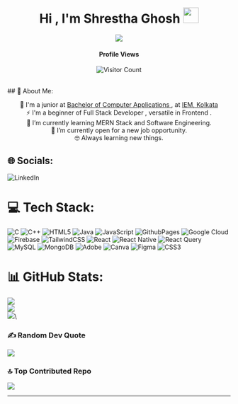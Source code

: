 <h1 align="center">Hi , I'm Shrestha Ghosh <img src="https://media.giphy.com/media/hvRJCLFzcasrR4ia7z/giphy.gif" width="35"></h1>
<p align="center">
  <a href="https://github.com/DenverCoder1/readme-typing-svg"><img src="https://readme-typing-svg.herokuapp.com?font=Time+New+Roman&color=%23C8BE25&size=25&center=true&vCenter=true&width=600&height=100&lines=Learning+MERN+Stack;Always+learning+new+things"></a>
</p>

<p align="center">
<h4 align="center">Profile Views</h4>
<p align="center">
<img src="https://profile-counter.glitch.me/{shrestha-ghosh}/count.svg" alt="Visitor Count" />
</p>
</p>


<br>
## 💫 About Me:<br>
<p align="center">
🏫 I'm a junior at <a href="https://www.shiksha.com/bca-bachelor-of-computer-applications-chp">  Bachelor of Computer Applications </a>, at <a href="https://iem.edu.in/">IEM, Kolkata</a><br>
⚡ I'm a beginner of Full Stack Developer , versatile in Frontend .<br>
🌱 I’m currently learning MERN Stack and Software Engineering.<br>
💬  I’m currently open for a new job opportunity. <br>
🤓 Always learning new things.<br>



## 🌐 Socials:
![LinkedIn](https://img.shields.io/badge/LinkedIn-%230077B5.svg?logo=linkedin&logoColor=white)
</p>



# 💻 Tech Stack:
![C](https://img.shields.io/badge/c-%2300599C.svg?style=plastic&logo=c&logoColor=white) ![C++](https://img.shields.io/badge/c++-%2300599C.svg?style=plastic&logo=c%2B%2B&logoColor=white) ![HTML5](https://img.shields.io/badge/html5-%23E34F26.svg?style=plastic&logo=html5&logoColor=white) ![Java](https://img.shields.io/badge/java-%23ED8B00.svg?style=plastic&logo=openjdk&logoColor=white) ![JavaScript](https://img.shields.io/badge/javascript-%23323330.svg?style=plastic&logo=javascript&logoColor=%23F7DF1E) ![GithubPages](https://img.shields.io/badge/github%20pages-121013?style=plastic&logo=github&logoColor=white) ![Google Cloud](https://img.shields.io/badge/GoogleCloud-%234285F4.svg?style=plastic&logo=google-cloud&logoColor=white) ![Firebase](https://img.shields.io/badge/firebase-%23039BE5.svg?style=plastic&logo=firebase) ![TailwindCSS](https://img.shields.io/badge/tailwindcss-%2338B2AC.svg?style=plastic&logo=tailwind-css&logoColor=white) ![React](https://img.shields.io/badge/react-%2320232a.svg?style=plastic&logo=react&logoColor=%2361DAFB) ![React Native](https://img.shields.io/badge/react_native-%2320232a.svg?style=plastic&logo=react&logoColor=%2361DAFB) ![React Query](https://img.shields.io/badge/-React%20Query-FF4154?style=plastic&logo=react%20query&logoColor=white) ![MySQL](https://img.shields.io/badge/mysql-4479A1.svg?style=plastic&logo=mysql&logoColor=white) ![MongoDB](https://img.shields.io/badge/MongoDB-%234ea94b.svg?style=plastic&logo=mongodb&logoColor=white) ![Adobe](https://img.shields.io/badge/adobe-%23FF0000.svg?style=plastic&logo=adobe&logoColor=white) ![Canva](https://img.shields.io/badge/Canva-%2300C4CC.svg?style=plastic&logo=Canva&logoColor=white) ![Figma](https://img.shields.io/badge/figma-%23F24E1E.svg?style=plastic&logo=figma&logoColor=white) ![CSS3](https://img.shields.io/badge/css3-%231572B6.svg?style=plastic&logo=css3&logoColor=white)


 
# 📊 GitHub Stats:
![](https://github-readme-stats.vercel.app/api?username=shrestha-ghosh&theme=onedark&hide_border=true&include_all_commits=true&count_private=true)<br/>
![](https://github-readme-streak-stats.herokuapp.com/?user=shrestha-ghosh&theme=onedark&hide_border=true)<br/>
![](https://github-readme-stats.vercel.app/api/top-langs/?username=shrestha-ghosh&theme=onedark&hide_border=true&include_all_commits=true&count_private=true&layout=compact)\
</p>


### ✍️ Random Dev Quote<br/>
![](https://quotes-github-readme.vercel.app/api?type=horizontal&theme=radical)


### 🔝 Top Contributed Repo
![](https://github-contributor-stats.vercel.app/api?username=shrestha-ghosh&limit=5&theme=dark&combine_all_yearly_contributions=true)

---



